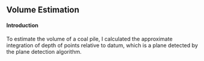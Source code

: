 ## Volume Estimation
#### Introduction
To estimate the volume of a coal pile, 
I  calculated the approximate integration of depth of points relative to datum, 
which is a plane detected by the plane detection algorithm.

